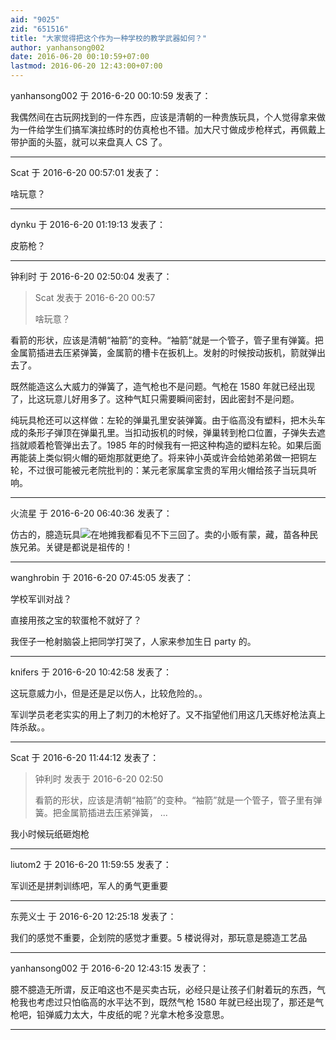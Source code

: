 ```yaml
---
aid: "9025"
zid: "651516"
title: "大家觉得把这个作为一种学校的教学武器如何？"
author: yanhansong002
date: 2016-06-20 00:10:59+07:00
lastmod: 2016-06-20 12:43:00+07:00
---
```


yanhansong002 于 2016-6-20 00:10:59 发表了：

我偶然间在古玩网找到的一件东西，应该是清朝的一种贵族玩具，个人觉得拿来做为一件给学生们搞军演拉练时的仿真枪也不错。加大尺寸做成步枪样式，再佩戴上带护面的头盔，就可以来盘真人 CS 了。

---

Scat 于 2016-6-20 00:57:01 发表了：

啥玩意？

---

dynku 于 2016-6-20 01:19:13 发表了：

皮筋枪？

---

钟利时 于 2016-6-20 02:50:04 发表了：

> Scat 发表于 2016-6-20 00:57
>
> 啥玩意？

看箭的形状，应该是清朝“袖箭”的变种。“袖箭”就是一个管子，管子里有弹簧。把金属箭插进去压紧弹簧，金属箭的槽卡在扳机上。发射的时候按动扳机，箭就弹出去了。

既然能造这么大威力的弹簧了，造气枪也不是问题。气枪在 1580 年就已经出现了，比这玩意儿好用多了。这种气缸只需要瞬间密封，因此密封不是问题。

纯玩具枪还可以这样做：左轮的弹巢孔里安装弹簧。由于临高没有塑料，把木头车成的条形子弹顶在弹巢孔里。当扣动扳机的时候，弹巢转到枪口位置，子弹失去遮挡就顺着枪管弹出去了。1985 年的时候我有一把这种构造的塑料左轮。如果后面再能装上类似铜火帽的砸炮那就更绝了。将来钟小英或许会给她弟弟做一把铜左轮，不过很可能被元老院批判的：某元老家属拿宝贵的军用火帽给孩子当玩具听响。

---

火流星 于 2016-6-20 06:40:36 发表了：

仿古的，臆造玩具![](https://bbs.northdy.com//mobcent//app/data/phiz/default/01.png)在地摊我都看见不下三回了。卖的小贩有蒙，藏，苗各种民族兄弟。关键是都说是祖传的！

---

wanghrobin 于 2016-6-20 07:45:05 发表了：

学校军训对战？

直接用孩之宝的软蛋枪不就好了？

我侄子一枪射脑袋上把同学打哭了，人家来参加生日 party 的。

---

knifers 于 2016-6-20 10:42:58 发表了：

这玩意威力小，但是还是足以伤人，比较危险的。。

军训学员老老实实的用上了刺刀的木枪好了。又不指望他们用这几天练好枪法真上阵杀敌。。

---

Scat 于 2016-6-20 11:44:12 发表了：

> 钟利时 发表于 2016-6-20 02:50
>
> 看箭的形状，应该是清朝“袖箭”的变种。“袖箭”就是一个管子，管子里有弹簧。把金属箭插进去压紧弹簧， ...

我小时候玩纸砸炮枪

---

liutom2 于 2016-6-20 11:59:55 发表了：

军训还是拼刺训练吧，军人的勇气更重要

---

东莞义士 于 2016-6-20 12:25:18 发表了：

我们的感觉不重要，企划院的感觉才重要。5 楼说得对，那玩意是臆造工艺品

---

yanhansong002 于 2016-6-20 12:43:15 发表了：

臆不臆造无所谓，反正咱这也不是买卖古玩，必经只是让孩子们射着玩的东西，气枪我也考虑过只怕临高的水平达不到，既然气枪 1580 年就已经出现了，那还是气枪吧，铅弹威力太大，牛皮纸的呢？光拿木枪多没意思。

---
